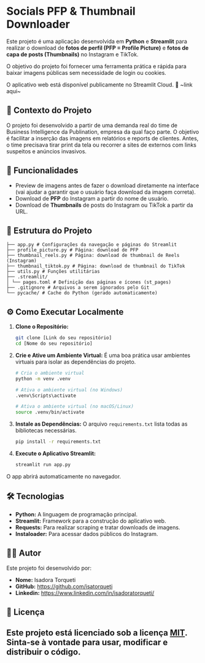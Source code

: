 # Socials PFP & Thumbnail Downloader

Este projeto é uma aplicação desenvolvida em **Python** e **Streamlit** para realizar o download de **fotos de perfil (PFP = Profile Picture)** e **fotos de capa de posts (Thumbnails)** no Instagram e TikTok.

O objetivo do projeto foi fornecer uma ferramenta prática e rápida para baixar imagens públicas sem necessidade de login ou cookies.

O aplicativo web está disponível publicamente no Streamlit Cloud.
🔗 ~link aqui~

## 📌 Contexto do Projeto
O projeto foi desenvolvido a partir de uma demanda real do time de Business Intelligence da Publination, empresa da qual faço parte. O objetivo é facilitar a inserção das imagens em relatórios e reports de clientes. Antes, o time precisava tirar print da tela ou recorrer a sites de externos com links suspeitos e anúncios invasivos.

## 🚀 Funcionalidades 
- Preview de imagens antes de fazer o download diretamente na interface (vai ajudar a garantir que o usuário faça download da imagem correta).
- Download de **PFP** do Instagram a partir do nome de usuário.
- Download de **Thumbnails** de posts do Instagram ou TikTok a partir da URL.

## 📁 Estrutura do Projeto
```
├── app.py # Configurações da navegação e páginas do Streamlit
├── profile_picture.py # Página: download de PFP
├── thumbnail_reels.py # Página: download de thumbnail de Reels (Instagram)
├── thumbnail_tiktok.py # Página: download de thumbnail do TikTok
├── utils.py # Funções utilitárias
├── .streamlit/
│ └── pages.toml # Definição das páginas e ícones (st_pages)
├── .gitignore # Arquivos a serem ignorados pelo Git
└── pycache/ # Cache do Python (gerado automaticamente)
```

## ⚙️ Como Executar Localmente
1.  **Clone o Repositório:**
    ```bash
    git clone [Link do seu repositório]
    cd [Nome do seu repositório]
    ```
2.  **Crie e Ative um Ambiente Virtual:**
    É uma boa prática usar ambientes virtuais para isolar as dependências do projeto.
    ```bash
    # Cria o ambiente virtual
    python -m venv .venv
    
    # Ativa o ambiente virtual (no Windows)
    .venv\Scripts\activate
    
    # Ativa o ambiente virtual (no macOS/Linux)
    source .venv/bin/activate
    ```
3.  **Instale as Dependências:**
    O arquivo `requirements.txt` lista todas as bibliotecas necessárias.
    ```bash
    pip install -r requirements.txt
    ```

4.  **Execute o Aplicativo Streamlit:**
    ```bash
    streamlit run app.py
    ```
O app abrirá automaticamente no navegador.

## 🛠️ Tecnologias
- **Python:** A linguagem de programação principal.
- **Streamlit:** Framework para a construção do aplicativo web.
- **Requests:** Para realizar scraping e tratar downloads de imagens.
- **Instaloader:** Para acessar dados públicos do Instagram.

## 👩‍💻 Autor
Este projeto foi desenvolvido por:

- **Nome:** Isadora Torqueti
- **GitHub:** https://github.com/isatorqueti
- **Linkedin:** https://www.linkedin.com/in/isadoratorqueti/

## 📜 Licença

Este projeto está licenciado sob a licença [MIT](~link~). Sinta-se à vontade para usar, modificar e distribuir o código.
---
